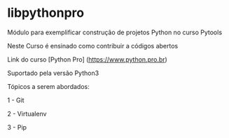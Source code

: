 # libpythonpro
Módulo para exemplificar construção de projetos Python no curso Pytools

Neste Curso é ensinado como contribuir a códigos abertos


Link do curso [Python Pro] (https://www.python.pro.br)

Suportado pela versão Python3

Tópicos a serem abordados:

1 - Git

2 - Virtualenv

3 - Pip
